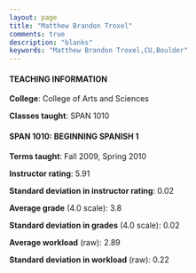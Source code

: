 ```yaml
---
layout: page
title: "Matthew Brandon Troxel" 
comments: true
description: "blanks"
keywords: "Matthew Brandon Troxel,CU,Boulder"
---
```

<head>
<script src="https://ajax.googleapis.com/ajax/libs/jquery/2.1.3/jquery.min.js"></script>
<script src="https://dl.dropboxusercontent.com/s/pc42nxpaw1ea4o9/highcharts.js?dl=0"></script>
<!-- <script src="../assets/js/highcharts.js"></script> -->
<style type="text/css">@font-face {
	font-family: "Bebas Neue";
	src: url(https://www.filehosting.org/file/details/544349/BebasNeue Regular.otf) format("opentype");
	}
	h1.Bebas { 
		font-family: "Bebas Neue", Verdana, Tahoma;
	}
</style>
</head>
	   
#### TEACHING INFORMATION

**College**: College of Arts and Sciences

**Classes taught**: SPAN 1010

#### SPAN 1010: BEGINNING SPANISH 1

**Terms taught**: Fall 2009, Spring 2010

**Instructor rating**: 5.91

**Standard deviation in instructor rating**: 0.02

**Average grade** (4.0 scale): 3.8

**Standard deviation in grades** (4.0 scale): 0.02

**Average workload** (raw): 2.89

**Standard deviation in workload** (raw): 0.22

